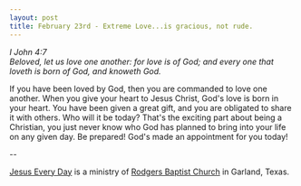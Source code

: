 ```yaml
---
layout: post
title: February 23rd - Extreme Love...is gracious, not rude.
---
```


_I John 4:7  
Beloved, let us love one another: for love is of God; and every one
that loveth is born of God, and knoweth God._

If you have been loved by God, then you are commanded to love one
another. When you give your heart to Jesus Christ, God's love is born
in your heart. You have been given a great gift, and you are obligated
to share it with others. Who will it be today? That's the exciting
part about being a Christian, you just never know who God has planned
to bring into your life on any given day. Be prepared! God's made an
appointment for you today!

 --

<a href=http://jesuseveryday.net>Jesus Every Day</a> is a ministry of <a href=http://rodgersbaptist.net>Rodgers Baptist Church</a> in Garland, Texas.
